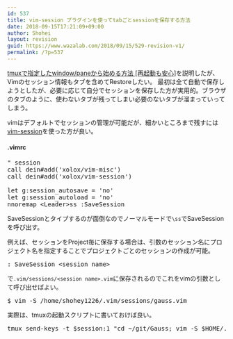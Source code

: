 ```yaml
---
id: 537
title: vim-session プラグインを使ってtabごとsessionを保存する方法
date: 2018-09-15T17:21:09+09:00
author: Shohei
layout: revision
guid: https://www.wazalab.com/2018/09/15/529-revision-v1/
permalink: /?p=537
---
```

[tmuxで指定したwindow/paneから始める方法 [再起動も安心]](https://www.wazalab.com/2018/09/15/tmux%E3%81%A7%E6%8C%87%E5%AE%9A%E3%81%97%E3%81%9Fwindowpane%E3%81%8B%E3%82%89%E5%A7%8B%E3%82%81%E3%82%8B%E6%96%B9%E6%B3%95/)を説明したが、Vimのセッション情報もタブを含めてRestoreしたい。 最初は全て自動で保存しようとしたが、必要に応じて自分でセッションを保存した方が実用的。ブラウザのタブのように、使わないタブが残ってしまい必要のないタブが溜まっていってしまう。

vimはデフォルトでセッションの管理が可能だが、細かいところまで残すには[vim-session](https://github.com/xolox/vim-session)を使った方が良い。

#### .vimrc
 
<pre class="lang:vim decode:true " >" session
call dein#add('xolox/vim-misc')
call dein#add('xolox/vim-session')

let g:session_autosave = 'no'
let g:session_autoload = 'no'
nnoremap &lt;Leader&gt;ss :SaveSession
</pre> 

SaveSessionとタイプするのが面倒なのでノーマルモードで`\ss`でSaveSessionを呼び出す。


例えば、セッションをProject毎に保存する場合は、引数のセッション名にプロジェクト名を指定することでプロジェクトごとのセッションの作成が可能。

 
<pre class="lang:vim decode:true " >: SaveSession &lt;session name&gt;</pre> 

 で`.vim/sessions/<session name>.vim`に保存されるのでこれをvimの引数として呼び出せばよい。


 
<pre class="lang:sh decode:true " >$ vim -S /home/shohey1226/.vim/sessions/gauss.vim
</pre> 

実際は、tmuxの起動スクリプトに書いておけば良い。

 
<pre class="lang:sh decode:true " >tmux send-keys -t $session:1 "cd ~/git/Gauss; vim -S $HOME/.vim/sessions/gauss.vim" C-m</pre> 
